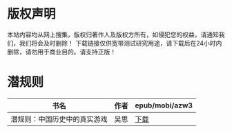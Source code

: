 # 版权声明

本站内容均从网上搜集，版权归著作人及版权方所有，如侵犯您的权益，请通知我们，我们将会及时删除！ 下载链接仅供宽带测试研究用途，请下载后在24小时内删除，请勿用于商业目的。请支持正版！

# 潜规则

| 书名 | 作者 | epub/mobi/azw3 |
| --- | --- | --- |
| 潜规则：中国历史中的真实游戏 | 吴思 | [下载](https://url89.ctfile.com/f/31084289-1357006486-e0c136?p=8866) |
